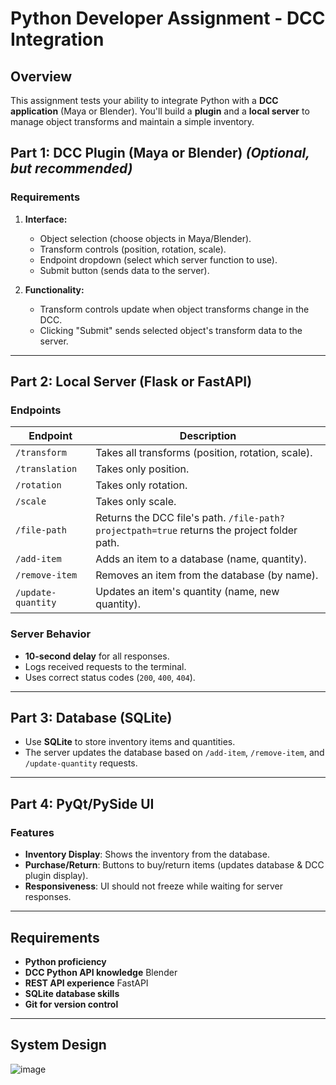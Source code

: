 # Python Developer Assignment - DCC Integration

## Overview
This assignment tests your ability to integrate Python with a **DCC application** (Maya or Blender). You'll build a **plugin** and a **local server** to manage object transforms and maintain a simple inventory.

## Part 1: DCC Plugin (Maya or Blender) *(Optional, but recommended)*

### Requirements
1. **Interface:**
   - Object selection (choose objects in Maya/Blender).
   - Transform controls (position, rotation, scale).
   - Endpoint dropdown (select which server function to use).
   - Submit button (sends data to the server).

2. **Functionality:**
   - Transform controls update when object transforms change in the DCC.
   - Clicking "Submit" sends selected object's transform data to the server.

---

## Part 2: Local Server (Flask or FastAPI)

### Endpoints
| Endpoint          | Description |
|------------------|-------------|
| `/transform`     | Takes all transforms (position, rotation, scale). |
| `/translation`   | Takes only position. |
| `/rotation`      | Takes only rotation. |
| `/scale`         | Takes only scale. |
| `/file-path`     | Returns the DCC file's path. `/file-path?projectpath=true` returns the project folder path. |
| `/add-item`      | Adds an item to a database (name, quantity). |
| `/remove-item`   | Removes an item from the database (by name). |
| `/update-quantity` | Updates an item's quantity (name, new quantity). |

### Server Behavior
- **10-second delay** for all responses.
- Logs received requests to the terminal.
- Uses correct status codes (`200`, `400`, `404`).

---

## Part 3: Database (SQLite)
- Use **SQLite** to store inventory items and quantities.
- The server updates the database based on `/add-item`, `/remove-item`, and `/update-quantity` requests.

---

## Part 4: PyQt/PySide UI

### Features
- **Inventory Display**: Shows the inventory from the database.
- **Purchase/Return**: Buttons to buy/return items (updates database & DCC plugin display).
- **Responsiveness**: UI should not freeze while waiting for server responses.

---

## Requirements
- **Python proficiency**
- **DCC Python API knowledge** Blender
- **REST API experience** FastAPI
- **SQLite database skills**
- **Git for version control**

---
## System Design
![image](https://github.com/user-attachments/assets/20dc89d7-df33-4abe-86c0-b3fdc394f867)

